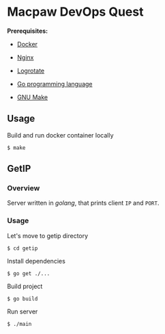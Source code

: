 # Macpaw DevOps Quest

**Prerequisites:**

- [Docker](https://www.docker.com/what-docker)

- [Nginx](https://www.nginx.com/resources/glossary/nginx/)

- [Logrotate](https://linux.die.net/man/8/logrotate)

- [Go programming language](https://golang.org/doc/install)

- [GNU Make](https://www.gnu.org/software/make/)

## Usage

Build and run docker container locally

```
$ make
```

## GetIP

### Overview

Server written in *golang*, that prints client `IP` and  `PORT`.

### Usage

Let's move to getip directory

```
$ cd getip
```

Install dependencies

```
$ go get ./...
```

Build project

```
$ go build
```

Run server

```
$ ./main
```
